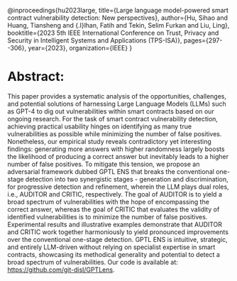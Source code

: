 @inproceedings{hu2023large,
  title={Large language model-powered smart contract vulnerability detection: New perspectives},
  author={Hu, Sihao and Huang, Tiansheng and {\.I}lhan, Fatih and Tekin, Selim Furkan and Liu, Ling},
  booktitle={2023 5th IEEE International Conference on Trust, Privacy and Security in Intelligent Systems and Applications (TPS-ISA)},
  pages={297--306},
  year={2023},
  organization={IEEE}
}

# Abstract:
This paper provides a systematic analysis of the opportunities, challenges, and potential solutions of harnessing Large Language Models (LLMs) such as GPT-4 to dig out vulnerabilities within smart contracts based on our ongoing research. For the task of smart contract vulnerability detection, achieving practical usability hinges on identifying as many true vulnerabilities as possible while minimizing the number of false positives. Nonetheless, our empirical study reveals contradictory yet interesting findings: generating more answers with higher randomness largely boosts the likelihood of producing a correct answer but inevitably leads to a higher number of false positives. To mitigate this tension, we propose an adversarial framework dubbed GPTL ENS that breaks the conventional one-stage detection into two synergistic stages - generation and discrimination, for progressive detection and refinement, wherein the LLM plays dual roles, i.e., AUDITOR and CRITIC, respectively. The goal of AUDITOR is to yield a broad spectrum of vulnerabilities with the hope of encompassing the correct answer, whereas the goal of CRITIC that evaluates the validity of identified vulnerabilities is to minimize the number of false positives. Experimental results and illustrative examples demonstrate that AUDITOR and CRITIC work together harmoniously to yield pronounced improvements over the conventional one-stage detection. GPTL ENS is intuitive, strategic, and entirely LLM-driven without relying on specialist expertise in smart contracts, showcasing its methodical generality and potential to detect a broad spectrum of vulnerabilities. Our code is available at: https://github.com/git-disl/GPTLens.